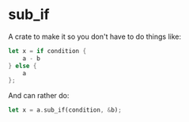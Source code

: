 # sub_if

A crate to make it so you don't have to do things like:

```rs
let x = if condition {
    a - b
} else {
    a
};
```

And can rather do:

```rs
let x = a.sub_if(condition, &b);
```
